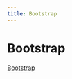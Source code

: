 ```yaml
---
title: Bootstrap
---
```


# Bootstrap

<a href="https://getbootstrap.com/" target="_blank">Bootstrap</a>

